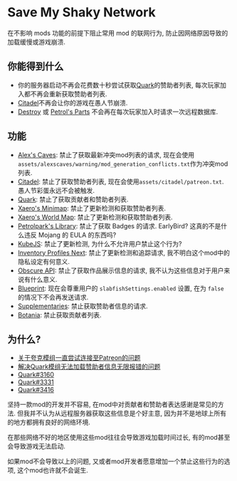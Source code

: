 # Save My Shaky Network

在不影响 mods 功能的前提下阻止常用 mod 的联网行为, 防止因网络原因导致的加载缓慢或游戏崩溃.

## 你能得到什么

- 你的服务器启动不再会花费数十秒尝试获取[Quark](https://modrinth.com/mod/qnQsVE2z)的赞助者列表, 每次玩家加入都不再会重新获取赞助者列表.
- [Citadel](https://modrinth.com/mod/jJfV67b1)不再会让你的游戏在愚人节崩溃.
- [Destroy](https://modrinth.com/mod/destroy) 或 [Petrol's Parts](https://modrinth.com/mod/petrols-parts)
  不会再在每次玩家加入时请求一次远程数据库.

## 功能

- [Alex's Caves](https://modrinth.com/mod/qnQsVE2z): 禁止了获取最新冲突mod列表的请求,
  现在会使用`assets/alexscaves/warning/mod_generation_conflicts.txt`作为冲突mod列表.
- [Citadel](https://modrinth.com/mod/jJfV67b1): 禁止了获取赞助者列表, 现在会使用`assets/citadel/patreon.txt`.
  愚人节彩蛋永远不会被触发.
- [Quark](https://modrinth.com/mod/qnQsVE2z): 禁止了获取贡献者和赞助者列表.
- [Xaero's Minimap](https://modrinth.com/mod/1bokaNcj): 禁止了更新检测和获取赞助者列表.
- [Xaero's World Map](https://modrinth.com/mod/NcUtCpym): 禁止了更新检测和获取赞助者列表.
- [Petrolpark's Library](https://modrinth.com/mod/petrolpark): 禁止了获取 Badges 的请求. EarlyBird? 这真的不是什么违反
  Mojang 的 EULA 的东西吗?
- [KubeJS](https://modrinth.com/mod/kubejs): 禁止了更新检测, 为什么不允许用户禁止这个行为?
- [Inventory Profiles Next](https://modrinth.com/mod/O7RBXm3n): 禁止了更新检测和追踪请求, 我不明白这个mod中的隐私设定有何意义.
- [Obscure API](https://modrinth.com/mod/fU7jbFHc): 禁止了获取作品展示信息的请求, 我不认为这些信息对于用户来说有什么意义.
- [Blueprint](https://modrinth.com/mod/VsM5EDoI): 现在会尊重用户的 `slabfishSettings.enabled` 设置, 在为 `false`
  的情况下不会再发送请求.
- [Supplementaries](https://modrinth.com/mod/fFEIiSDQ): 禁止获取赞助者信息的请求.
- [Botania](https://modrinth.com/mod/pfjLUfGv): 禁止获取贡献者列表.

## 为什么?

- [关于夸克模组一直尝试连接至Patreon的问题](https://www.bilibili.com/video/BV14E421u7Kt/)
- [解决Quark模组无法加载赞助者信息无限报错的问题](https://www.bilibili.com/read/cv13814407/)
- [Quark#3160](https://github.com/VazkiiMods/Quark/issues/3160)
- [Quark#3331](https://github.com/VazkiiMods/Quark/issues/3331)
- [Quark#3416](https://github.com/VazkiiMods/Quark/issues/3416)

坚持一款mod的开发并不容易, 在mod中对贡献者和赞助者表达感谢是常见的方法. 但我并不认为从远程服务器获取这些信息是个好主意,
因为并不是地球上所有的地方都拥有良好的网络环境.

在那些网络不好的地区使用这些mod往往会导致游戏加载时间过长, 有的mod甚至会导致游戏无法启动.

如果mod不会导致以上的问题, 又或者mod开发者愿意增加一个禁止这些行为的选项, 这个mod也许就不会诞生.
